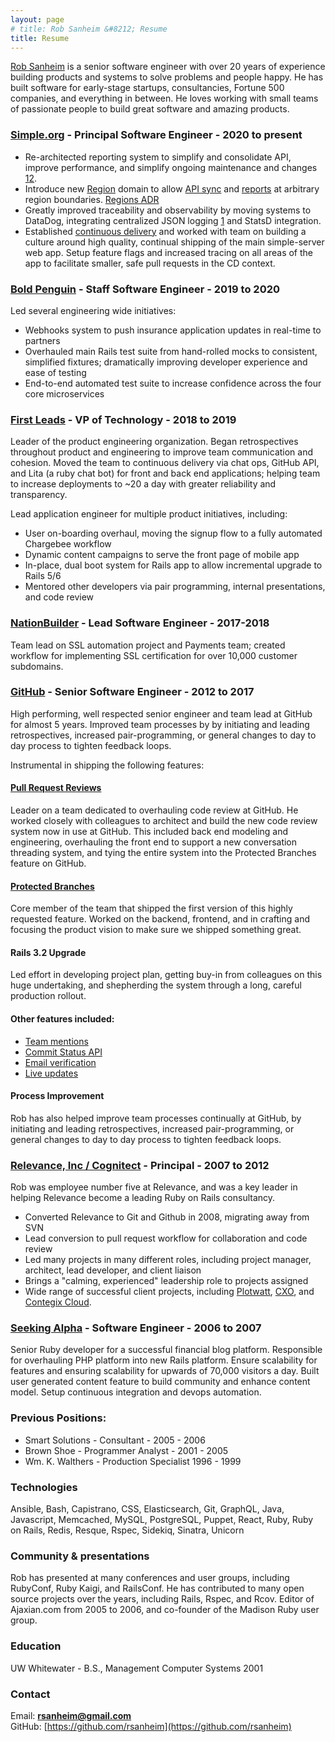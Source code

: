 ```yaml
---
layout: page
# title: Rob Sanheim &#8212; Resume
title: Resume
---
```


[Rob Sanheim](mailto:rsanheim@gmail.com) is a senior software engineer with over 20 years of experience building products and systems to solve problems and people happy. He has built software for early-stage startups, consultancies, Fortune 500 companies, and everything in between. He loves working with small teams of passionate people to build great software and amazing products.

### [Simple.org](https://simple.org) - Principal Software Engineer - 2020 to present

* Re-architected reporting system to simplify and consolidate API, improve performance, and simplify ongoing  maintenance and changes [1](https://github.com/simpledotorg/simple-server/pull/2436)[2](https://github.com/simpledotorg/simple-server/pull/3007).
* Introduce new [Region](https://github.com/simpledotorg/simple-server/pull/1331/files) domain to allow [API sync](https://github.com/simpledotorg/simple-server/pull/1333) and [reports](https://github.com/simpledotorg/simple-server/pull/1477) at arbitrary region boundaries. [Regions ADR](https://github.com/simpledotorg/simple-server/pull/1381)
* Greatly improved traceability and observability by moving systems to DataDog, integrating centralized JSON logging [1](https://github.com/simpledotorg/simple-server/pull/1367) and StatsD integration.
* Established [continuous delivery](https://github.com/simpledotorg/simple-server/pull/2605) and worked with team on building a culture around high quality, continual shipping of the main simple-server web app.  Setup feature flags and increased tracing on all areas of the app to facilitate smaller, safe pull requests in the CD context.

### [Bold Penguin](https://boldpenguin.com) - Staff Software Engineer - 2019 to 2020

Led several engineering wide initiatives:
* Webhooks system to push insurance application updates in real-time to partners
* Overhauled main Rails test suite from hand-rolled mocks to consistent, simplified fixtures; dramatically improving developer experience and ease of testing
* End-to-end automated test suite to increase confidence across the four core microservices

### [First Leads](https://www.first.io) - VP of Technology - 2018 to 2019

Leader of the product engineering organization. Began retrospectives throughout product and engineering to improve team communication and cohesion. Moved the team to continuous delivery via chat ops, GitHub API, and Lita (a ruby chat bot) for front and back end applications; helping team to increase deployments to ~20 a day with greater reliability and transparency.

Lead application engineer for multiple product initiatives, including:

* User on-boarding overhaul, moving the signup flow to a fully automated Chargebee workflow
* Dynamic content campaigns to serve the front page of mobile app
* In-place, dual boot system for Rails app to allow incremental upgrade to Rails 5/6
* Mentored other developers via pair programming, internal presentations, and code review

### [NationBuilder](https://nationbuilder.com) - Lead Software Engineer - 2017-2018

Team lead on SSL automation project and Payments team; created workflow for implementing SSL certification for over 10,000 customer subdomains.

### [GitHub](https://github.com) - Senior Software Engineer - 2012 to 2017

High performing, well respected senior engineer and team lead at GitHub for almost 5 years. Improved team processes by by initiating and leading retrospectives, increased pair-programming, or general changes to day to day process to tighten feedback loops.

Instrumental in shipping the following features:

#### [Pull Request Reviews](https://github.com/blog/2256-a-whole-new-github-universe-announcing-new-tools-forums-and-features#code-better-with-reviews)

Leader on a team dedicated to overhauling code review at GitHub. He worked closely with colleagues to architect and build the new code review system now in use at GitHub. This included back end modeling and engineering, overhauling the front end to support a new conversation threading system, and tying the entire system into the Protected Branches feature on GitHub.

#### [Protected Branches](https://github.com/blog/2051-protected-branches-and-required-status-checks)

Core member of the team that shipped the first version of this highly requested feature. Worked on the backend, frontend, and in crafting and focusing the product vision to make sure we shipped something great.

#### Rails 3.2 Upgrade

Led effort in developing project plan, getting buy-in from colleagues on this
huge undertaking, and shepherding the system through a long, careful production rollout.

#### Other features included:

* [Team mentions](https://github.com/blog/1121-introducing-team-mentions)
* [Commit Status API](https://github.com/blog/1227-commit-status-api)
* [Email verification](https://github.com/blog/1215-email-verification)
* [Live updates](https://github.com/blog/1174-auto-updating-comments)

#### Process Improvement

Rob has also helped improve team processes continually at GitHub, by initiating and leading retrospectives, increased pair-programming, or general changes to day to day process to tighten feedback loops.

### [Relevance, Inc / Cognitect](http://cognitect.com/) - Principal - 2007 to 2012

Rob was employee number five at Relevance, and was a key leader in helping Relevance become a leading Ruby on Rails consultancy.

* Converted Relevance to Git and Github in 2008, migrating away from SVN
* Lead conversion to pull request workflow for collaboration and code review
* Led many projects in many different roles, including project manager, architect, lead developer, and client liaison
* Brings a "calming, experienced" leadership role to projects assigned
* Wide range of successful client projects, including [Plotwatt](https://plotwatt.com/), [CXO](http://vivisimo.com/solutions/cxo.html), and [Contegix Cloud](https://classic.contegix.com/session/new).

### [Seeking Alpha](http://seekingalpha.com/) - Software Engineer - 2006 to 2007

Senior Ruby developer for a successful financial blog platform. Responsible for overhauling PHP platform into new Rails
platform. Ensure scalability for features and ensuring scalability for upwards of 70,000 visitors a day. Built user generated content feature to build community and enhance content model. Setup continuous integration and devops automation.

### Previous Positions:

* Smart Solutions - Consultant - 2005 - 2006
* Brown Shoe - Programmer Analyst - 2001 - 2005
* Wm. K. Walthers - Production Specialist 1996 - 1999

### Technologies

Ansible, Bash, Capistrano, CSS, Elasticsearch, Git, GraphQL, Java, Javascript, Memcached, MySQL, PostgreSQL, Puppet, React, Ruby, Ruby on Rails, Redis, Resque, Rspec, Sidekiq, Sinatra, Unicorn

### Community & presentations

Rob has presented at many conferences and user groups, including RubyConf, Ruby Kaigi, and RailsConf. He has contributed to many open source projects over the years, including Rails, Rspec, and Rcov. Editor of Ajaxian.com from 2005 to 2006, and co-founder of the Madison Ruby user group.

### Education

UW Whitewater - B.S., Management Computer Systems 2001

### Contact

Email: <strong>[rsanheim@gmail.com](mailto:rsanheim@gmail.com)</strong><br />
GitHub: [https://github.com/rsanheim](https://github.com/rsanheim)<br />
